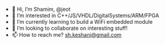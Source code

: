 - 👋 Hi, I’m Shamim, @jeot
- 👀 I’m interested in C++/JS/VHDL/DigitalSystems/ARM/FPGA
- 🌱 I’m currently learning to build a WiFi embedded module
- 💞️ I’m looking to collaborate on interesting stuff!
- 📫 How to reach me? sh.keshani@gmail.com

<!---
jeot/jeot is a ✨ special ✨ repository because its `README.md` (this file) appears on your GitHub profile.
You can click the Preview link to take a look at your changes.
--->
